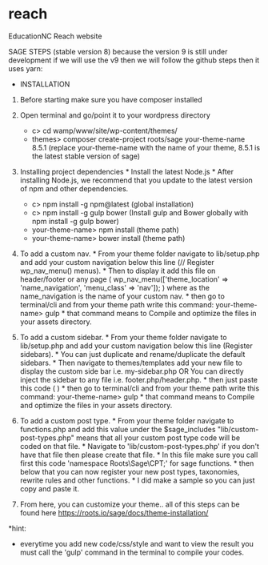 # reach
EducationNC Reach website 

SAGE STEPS (stable version 8) because the version 9 is still under development if we will use the v9 then we will follow the github steps then it uses yarn:
 - INSTALLATION
  1. Before starting make sure you have composer installed
  2. Open terminal and go/point it to your wordpress directory	
	  - c> cd wamp/www/site/wp-content/themes/ <br />
      - themes> composer create-project roots/sage your-theme-name 8.5.1 (replace your-theme-name with the name of your theme, 8.5.1 is the latest stable version of sage) <br />
	
  3. Installing project dependencies
    * Install the latest Node.js
	* After installing Node.js, we recommend that you update to the latest version of npm and other dependencies.
	   - c> npm install -g npm@latest (global installation)<br />
	   - c> npm install -g gulp bower (Install gulp and Bower globally with npm install -g gulp bower)<br />
	   - your-theme-name> npm install (theme path)<br />
	   - your-theme-name> bower install (theme path)<br />
	   
  4. To add a custom nav. 
    * From your theme folder navigate to lib/setup.php and add your custom navigation below this line (// Register wp_nav_menu() menus).
	* Then to display it add this file on header/footer or any page ( wp_nav_menu(['theme_location' => 'name_navigation', 'menu_class' => 'nav']); ) where as the name_navigation is the name of your custom nav.
    * then go to terminal/cli and from your theme path write this command: your-theme-name> gulp
	* that command means to Compile and optimize the files in your assets directory.
  
  5. To add a custom sidebar.
    * From your theme folder navigate to lib/setup.php and add your custom navigation below this line (Register sidebars).
	* You can just duplicate and rename/duplicate the default sidebars.
	* Then navigate to themes/templates add your new file to display the custom side bar i.e. my-sidebar.php OR
	  You can directly inject the sidebar to any file i.e. footer.php/header.php.
	* then just paste this code ( <?php dynamic_sidebar('your-side-bar-id-name'); ?> )
    * then go to terminal/cli and from your theme path write this command: your-theme-name> gulp
	* that command means to Compile and optimize the files in your assets directory.
	
  6. To add a custom post type.
    * From your theme folder navigate to functions.php and add this value under the $sage_includes "lib/custom-post-types.php"
	  means that all your custom post type code will be coded on that file.
	* Navigate to 'lib/custom-post-types.php' if you don't have that file then please create that file.
	* In this file make sure you call first this code 'namespace Roots\Sage\CPT;' for sage functions.
	* then below that you can now register your new post types, taxonomies, rewrite rules and other functions.
	* I did make a sample so you can just copy and paste it.
	
  7. From here, you can customize your theme.. all of this steps can be found here https://roots.io/sage/docs/theme-installation/
	  

*hint:
 - everytime you add new code/css/style and want to view the result you must call the 'gulp' command in the terminal to compile  your codes.